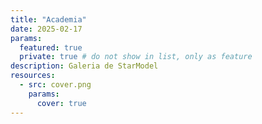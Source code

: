 ```yaml
---
title: "Academia"
date: 2025-02-17
params:
  featured: true
  private: true # do not show in list, only as feature
description: Galeria de StarModel
resources:
  - src: cover.png
    params:
      cover: true
---
```

